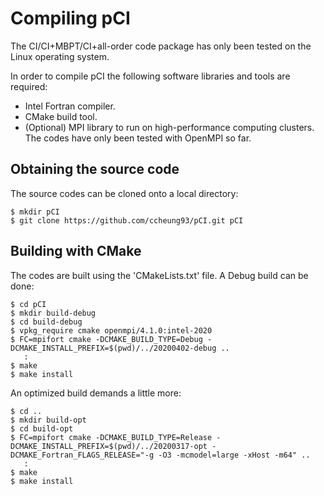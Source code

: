 # Compiling pCI

The CI/CI+MBPT/CI+all-order code package has only been tested on the Linux operating system.

In order to compile pCI the following software libraries and tools are required:
- Intel Fortran compiler.
- CMake build tool.
- (Optional) MPI library to run on high-performance computing clusters. The codes have only been tested with OpenMPI so far. 

## Obtaining the source code

The source codes can be cloned onto a local directory:
```
$ mkdir pCI
$ git clone https://github.com/ccheung93/pCI.git pCI
```

## Building with CMake

The codes are built using the 'CMakeLists.txt' file. 
A Debug build can be done:
```
$ cd pCI
$ mkdir build-debug
$ cd build-debug
$ vpkg_require cmake openmpi/4.1.0:intel-2020
$ FC=mpifort cmake -DCMAKE_BUILD_TYPE=Debug -DCMAKE_INSTALL_PREFIX=$(pwd)/../20200402-debug ..
   :
$ make
$ make install
```

An optimized build demands a little more:

```
$ cd ..
$ mkdir build-opt
$ cd build-opt
$ FC=mpifort cmake -DCMAKE_BUILD_TYPE=Release -DCMAKE_INSTALL_PREFIX=$(pwd)/../20200317-opt -DCMAKE_Fortran_FLAGS_RELEASE="-g -O3 -mcmodel=large -xHost -m64" ..
   :
$ make
$ make install
```